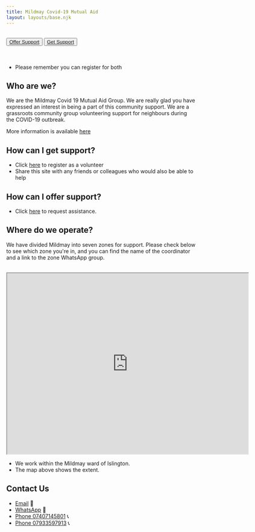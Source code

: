 ```yaml
---
title: Mildmay Covid-19 Mutual Aid
layout: layouts/base.njk
---
```

<br/>
<div class="button-container">
  <button class="bttn-simple bttn-lg bttn-royal"><a href="/volunteer">Offer Support</a></button>
  <button class="bttn-simple bttn-lg bttn-success"><a href="/support">Get Support</a></button>
</div>

<br/>
<br/>

 - Please remember you can register for both

## Who are we?
  We are the Mildmay Covid 19 Mutual Aid Group. We are really glad you have expressed an interest in being a part of this community support.
  We are a grassroots community group volunteering support for neighbours during the COVID-19 outbreak.
  
  More information is available [here](/about)


## How can I get support?
  
 - Click [here](/volunteer) to register as a volunteer
 - Share this site with any friends or colleagues who would also be able to help

## How can I offer support?

 - Click [here](/support) to request assistance.

## Where do we operate?
We have divided Mildmay into seven zones for support. Please check below to see which zone you're in, and you can find the name of the coordinator and a link to the zone WhatsApp group.

<br/>
<iframe src="https://www.google.com/maps/d/embed?mid=1PB663thRgainJxg4TncRwNWwWEmp38HU" width="640" height="480"></iframe><br/>

- We work within the Mildmay ward of Islington.
- The map above shows the extent.




## Contact Us

 - [Email](mailto:mildmaymutualaid@gmail.com ) 	📧 
 - [WhatsApp](https://chat.whatsapp.com/Eaprqi9ATuXL9U2BR44X73) 📲
 - [Phone 07407145801](tel:07407145801) 📞
 - [Phone 07933597913](tel:07933597913) 📞
